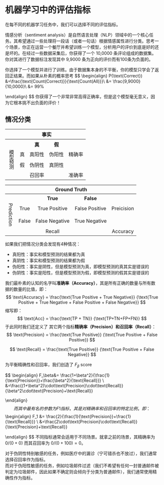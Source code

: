 # 机器学习中的评估指标

在每不同的机器学习任务中，我们可以选择不同的评估指标。

情感分析（sentiment analysis）是自然语言处理（NLP）领域中的一个核心任务。其希望通过一些处理将一段话（或者一句话）根据情感属性进行分类。思考一个场景，你正在运营一个餐厅并希望训练一个模型，分析用户的评价到底是好的还是坏的。在经过一些数据采集后，你获得了一个 10,0000 条评论组成的数据集。你对其进行了数据标注发现其中 9,9000 条为正向的评价而有100条为负面的。

你选择了一个模型并进行了训练。由于数据集本身的不平衡，你的模型只学会了返回正结果。而如果从朴素的概率思考
$$
\begin{align}
P(\text{Correct}) &=\frac{\text{Count(Correct)}}{\text{Count(All)}}\\
&= \frac{9,9000}{10,0000}\\
&= 99\%

\end{align}
$$
你获得了一个非常非常高得正确率，但是这个模型毫无意义，因为它根本挑不出负面的评价！

## 情况分类

<table style="text-align: center">
    <tr>
        <th colspan="2"></th>
        <th colspan="2" style="text-align: center">事实</th>
    </tr>
    <tr>
        <th colspan="2"></th>
        <th colspan="1" style="text-align: center">真</th>
        <th colspan="1" style="text-align: center">假</th>
        <th></th>
    </tr>
    <tr>
        <td rowspan="2" style="writing-mode:vertical-lr">
        模型预测
        </td>
        <td>真</td><td>真阳性</td><td>伪阳性</td><td>精确率</td>
    </tr>
    <tr>
        <td>假</td><td>伪阴性</td><td>真阴性</td><td></td>
    </tr>
    <tr>
        <td colspan="2"></td><td>召回率</td><td colspan=""></td><td>准确率</td>
    </tr>
</table>

<table style="text-align: center">
    <tr>
        <th colspan="2"></th>
        <th colspan="2" style="text-align: center">Ground Truth</th>
    </tr>
    <tr>
        <th colspan="2"></th>
        <th colspan="1" style="text-align: center">True</th>
        <th colspan="1" style="text-align: center">False</th>
        <th></th>
    </tr>
    <tr>
        <td rowspan="2" style="writing-mode:vertical-rl">
        Prediction
        </td>
        <td>True</td><td>True Positive</td><td>False Positive</td> <td>Preicision</td>
    </tr>
    <tr>
        <td>False</td><td>False Negative</td><td>True Negative</td>
        <td></td>
    </tr>
    <tr>
        <td colspan="2"></td><td>Recall</td><td colspan=""></td><td>Accuracy</td>
    </tr>
</table>

如果我们把情况分类会发现有4种情况：

- 真阳性：事实和模型预测的结果都为真
- 真阴性：事实和模型预测的结果都为假
- 伪阳性：事实是阴性，但是模型预测为真，即模型预测的真其实是错误的
- 伪阴性：事实是阳性，但是模型预测为假，即模型预测的假其实是错误的

我们最朴素的认知的名字叫**准确率（Accuracy）**，其是所有正确的数量与所有数据的数量的比值，即：
$$
\text{Accuracy} = \frac{\text{True Positive + True Negative}}
{\text{True Positive + True Negative + False Positive + False Negative}}
$$
缩写即：
$$
\text{Acc} = \frac{\text{TP + TN}}
{\text{TP+TN+FP+FN}}
$$
于此同时我们还定义了 其它两个指标**精确率（Precision）**和**召回率（Recall）**：
$$
\text{Precision} = \frac{\text{True Positive}}
{\text{True Positive + False Positive}}
$$

$$
\text{Recall} = \frac{\text{True Positive}}
{\text{True Positive + False Negative}}
$$

为平衡精确性和召回率，我们创造了 $F_\beta$ score


$$
\begin{align}
F_\beta&=
\frac{1+\beta^2}{\frac{1}{\text{Precision}}+\frac{\beta^2}{\text{Recall}}}
\\
&=\frac{(1+\beta^2)\cdot\text{Precision}\cdot\text{Recall}}
{\beta^2\cdot\text{Precision}+\text{Recall}}

\end{align}
$$
而其中最有名的参数为 F1 指标，其是对精确率和召回率的特定比例，即：
$$
\begin{align}
F_1
&=
\frac{2}{\frac{1}{\text{Precision}}+\frac{1}{\text{Recall}}}
\\
&=\frac{2\cdot\text{Precision}\cdot\text{Recall}}
{\text{Precision}+\text{Recall}}

\end{align}
$$
不同指标通常会适用于不同场景。就拿之前的场景，其精确率为 $0 / (0 + 0)$ 而其召回率为 $0 / (0 + 100) = 0$。

对于伪阴性特别敏感的任务，例如医疗中的漏诊（宁可错杀也不放过），我们通常选择召回率作为指标。  
而对于伪阳性敏感的任务，例如垃圾邮件过滤（我们不希望有任何一封普通邮件被判定为垃圾邮件，因此如果不确定则会倾向于分类为普通邮件），我们通常使用精确性作为指标。